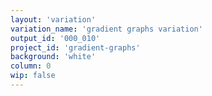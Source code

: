 ```yaml
---
layout: 'variation'
variation_name: 'gradient graphs variation'
output_id: '000_010'
project_id: 'gradient-graphs'
background: 'white'
column: 0
wip: false
---
```

